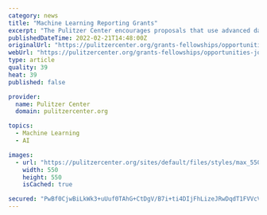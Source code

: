 ```yaml
---
category: news
title: "Machine Learning Reporting Grants"
excerpt: "The Pulitzer Center encourages proposals that use advanced data mining techniques, such as machine learning and natural language processing, to solve a data or reporting problem related to"
publishedDateTime: 2022-02-21T14:48:00Z
originalUrl: "https://pulitzercenter.org/grants-fellowships/opportunities-journalists/machine-learning-reporting-grants"
webUrl: "https://pulitzercenter.org/grants-fellowships/opportunities-journalists/machine-learning-reporting-grants"
type: article
quality: 39
heat: 39
published: false

provider:
  name: Pulitzer Center
  domain: pulitzercenter.org

topics:
  - Machine Learning
  - AI

images:
  - url: "https://pulitzercenter.org/sites/default/files/styles/max_550/public/2022-02/circuit2-24.png?itok=JiBxISar"
    width: 550
    height: 550
    isCached: true

secured: "PwBf0CjwBiLkWk3+uUuf0TAhG+CtDgV/B7i+ti4DIjFhLizeJRwDqdT1FVVcVXbW9bIkHFlsI4rbUF7G7JSCtflbBRgY8WN/ChUTTWDOezIxLI9582RWmm0wqsELxhvHNbjV2W+PmfdX/oxY5sUpEGdSXELiPrE+7F0VnWMVAXfScHWHKFsI0wTXokEGT0Ch/BItWXtEGBsYdMwILbOQq9Cqm6G9PwQza2IdmR7duFE6MLkR+ebtlQb8vnYC385b9x0tWS+3YmltDJS1dcRZxDUsFUspF759NhAp4sRSXt6Sitw1VU0R7/DmfGzLetwEgkQevC/qTNIonQ1nttyRSprRiYX1wc4Rk+KjqOlCV3c=;1slF7a08i42rFJFgpqmO2A=="
---
```


